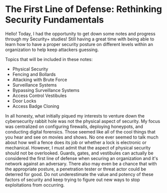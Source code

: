 # The First Line of Defense: Rethinking Security Fundamentals
Hello! Today, I had the opportunity to get down some notes and progress through my Security+ studies! Still having a great time with being able to learn how to have a proper security posture on different levels within an organization to help keep attackers guessing. 

Topics that will be included in these notes:
- Physical Security
- Fencing and Bollards
- Attacking with Brute Force
- Surveillance Systems
- Bypassing Surveillance Systems
- Access Control Vestibules
- Door Locks
- Access Badge Cloning

In all honesty, what initially piqued my interests to venture down the cybersecurity rabbit hole was not the physical aspect of security. My focus was centralized on configuring firewalls, deploying honeypots, and conducting digital forensics. Those seemed like all of the cool things that you hear and see on movies and shows. No one ever seemed to talk much about how well a fence does its job or whether a lock is electronic or mechanical. However, I must admit that the aspect of physical security should not be overlooked. Guards, gates, and vestibules can actually be considered the first line of defense when securing an organization and it's network against an adversary. There also may even be a chance that with the appropriate posture, a penetration tester or threat actor could be deterred for good. Do not underestimate the value and potency of these factors of security and keep trying to figure out new ways to stop exploitations from occurring.

